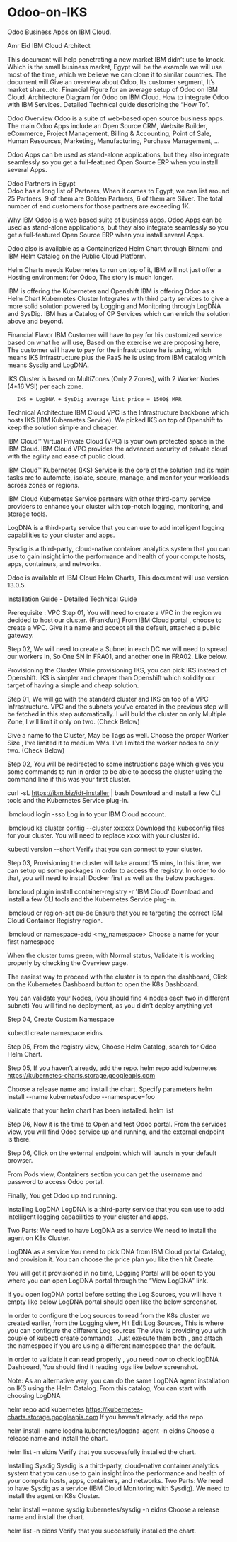 # Odoo-on-IKS



  Odoo Business Apps on IBM Cloud.
     
   Amr Eid 
   IBM Cloud Architect


	 	 	 		


This document will help penetrating a new market IBM didn’t use to knock. Which is the small business market, Egypt will be the example we will use most of the time, which we believe we can clone it to similar countries. 
The document will 
Give an overview about Odoo,  Its customer segment, It’s market share..etc.
Financial Figure for an average setup of Odoo on IBM Cloud.	
Architecture Diagram for Odoo on IBM Cloud.
How to integrate Odoo with IBM Services. 
Detailed Technical guide describing the “How To”.

Odoo Overview
Odoo is a suite of web-based open source business apps. The main Odoo Apps include an Open Source CRM, Website Builder, eCommerce, Project Management, Billing & Accounting, Point of Sale, Human Resources, Marketing, Manufacturing, Purchase Management, …
			
Odoo Apps can be used as stand-alone applications, but they also integrate seamlessly so you get a full-featured Open Source ERP when you install several Apps.	

Odoo Partners in Egypt			
Odoo has a long list of Partners, When it comes to Egypt, we can list around 25 Partners, 9 of them are Golden Partners, 6 of them are Silver. The total number of end customers for those partners are exceeding 1K.


Why IBM 
Odoo is a web based suite of business apps. Odoo Apps can be used as stand-alone applications, but they also integrate seamlessly so you get a full-featured Open Source ERP when you install several Apps.

Odoo also is available as a Containerized Helm Chart through Bitnami and IBM Helm Catalog on the Public Cloud Platform.

Helm Charts needs Kubernetes to run on top of it, IBM will not just offer a Hosting environment for Odoo, The story is much longer.

IBM is offering the Kubernetes and Openshift
IBM is offering Odoo as a Helm Chart
Kubernetes Cluster Integrates with third party services to give a more solid solution powered by Logging and Monitoring through  LogDNA and SysDig.
IBM has a Catalog of CP Services which can enrich the solution above and beyond.






Financial Flavor
IBM Customer will have to pay for his customized service based on what he will use, Based on the exercise we are proposing here, The customer will have to pay for the infrastructure he is using, which means IKS Infrastructure plus the PaaS he is using from IBM catalog which means Sysdig and LogDNA.

IKS Cluster is based on MultiZones (Only 2 Zones), with 2 Worker Nodes (4*16 VSI) per each zone.

       IKS + LogDNA + SysDig average list price = 1500$ MRR
             


Technical Architecture 
IBM Cloud VPC is the Infrastructure backbone which hosts IKS (IBM Kubernetes Service). We picked IKS on top of Openshift to keep the solution simple and cheaper. 

IBM Cloud™ Virtual Private Cloud (VPC) is your own protected space in the IBM Cloud. IBM Cloud VPC provides the advanced security of private cloud with the agility and ease of public cloud.

IBM Cloud™ Kubernetes (IKS) Service is the core of the solution and its main tasks are to automate, isolate, secure, manage, and monitor your workloads across zones or regions.

 IBM Cloud Kubernetes Service partners with other third-party service providers to enhance your cluster with top-notch logging, monitoring, and storage tools.
 
LogDNA is a third-party service that you can use to add intelligent logging capabilities to your cluster and apps.

Sysdig is a third-party, cloud-native container analytics system that you can use to gain insight into the performance and health of your compute hosts, apps, containers, and networks.

Odoo is available at IBM Cloud Helm Charts, This document will use version 13.0.5. 



Installation Guide - Detailed Technical Guide 

Prerequisite :  VPC 
Step 01, You will need to create a VPC in the region we decided to host our cluster. (Frankfurt)
From IBM Cloud portal , choose to create a VPC. Give it a name and accept all the default, attached a public gateway.

Step 02, We will need to create a Subnet in each DC we will need to spread our workers in, So 
One SN in FRA01, and another one in FRA02. Like below.



Provisioning the Cluster
While provisioning IKS, you can pick IKS instead of Openshift.
IKS is simpler and cheaper than Openshift which solidify our target of having a simple and cheap solution.

Step 01, We will go with the standard cluster and IKS on top of a VPC Infrastructure. 
VPC and the subnets you’ve created in the previous step will be fetched in this step automatically. 
I will build the cluster on only Multiple Zone, I will limit it only on two. (Check Below) 




Give a name to the Cluster, May be Tags as well.
Choose the proper Worker Size , I’ve limited it to medium VMs.
I’ve limited the worker nodes to only two. (Check Below) 



Step 02, 
You will be redirected to some instructions page which gives you some commands to run in order to be able to access the cluster using the command line if this was your first cluster.

curl -sL https://ibm.biz/idt-installer | bash
Download and install a few CLI tools and the Kubernetes Service plug-in.

ibmcloud login -sso
Log in to your IBM Cloud account.

ibmcloud ks cluster config --cluster xxxxxx
Download the kubeconfig files for your cluster. You will need to replace xxxx with your cluster id.


kubectl version --short
Verify that you can connect to your cluster.







Step 03, 
Provisioning the cluster will take around 15 mins, In this time, we can setup up some packages in order to access the registry.
 In order to do that, you will need to install Docker first as well as the below packages.

ibmcloud plugin install container-registry -r 'IBM Cloud'
Download and install a few CLI tools and the Kubernetes Service plug-in.

ibmcloud cr region-set eu-de
Ensure that you're targeting the correct IBM Cloud Container Registry region.

ibmcloud cr namespace-add <my_namespace>
Choose a name for your first namespace

When the cluster turns green, with Normal status, Validate it is working properly by checking the Overview page. 



The easiest way to proceed with the cluster is to open the dashboard, Click on the Kubernetes Dashboard button to open the K8s Dashboard.

You can validate your Nodes, (you should find 4 nodes each two in different subnet)
You will find no deployment, as you didn’t deploy anything yet


Step 04, Create Custom Namespace

kubectl create namespace eidns


Step 05, 
From the registry view, Choose Helm Catalog, search for Odoo Helm Chart.



Step 05, 
If you haven’t already, add the repo.
helm repo add kubernetes https://kubernetes-charts.storage.googleapis.com


Choose a release name and install the chart. Specify parameters 
helm install --name <releasename> kubernetes/odoo --namespace=foo



Validate that your helm chart has been installed.
helm list



Step 06, 
Now it is the time to Open and test Odoo portal.
From the services view, you will find Odoo service up and running, and the external endpoint is there.






Step 06, Click on the external endpoint which will launch in your default browser.


From Pods view, Containers section you can get the username and password to access Odoo portal.


Finally, You get Odoo up and running. 




Installing LogDNA
LogDNA is a third-party service that you can use to add intelligent logging capabilities to your cluster and apps.

Two Parts: 
We need to have LogDNA as a service
We need to install the agent on K8s Cluster.

LogDNA as a service
You need to pick DNA from IBM Cloud portal Catalog, and provision it. You can choose the price plan you like then hit Create. 



You will get it provisioned in no time, Logging Portal will be open to you where you can open LogDNA portal through the “View LogDNA” link. 


If you open logDNA portal before setting the Log Sources, you will have it empty like below
LogDNA portal should open like the below screenshot.


In order to configure the Log sources to read from the K8s cluster we created earlier,  from the Logging view, Hit Edit Log Sources, This is where you can configure the different Log sources 
The view is providing you with couple of kubectl create commands , Just execute them both , and attach the namespace if you are using a different namespace than the default. 




In order to validate it can read properly , you need now to check logDNA Dashboard, You should find it reading logs like below screenshot.


Note:
As an alternative way, you can do the same LogDNA agent installation on IKS using the Helm Catalog.
From this catalog, You  can start with choosing LogDNA



helm repo add kubernetes https://kubernetes-charts.storage.googleapis.com
If you haven’t already, add the repo.

helm install -name logdna kubernetes/logdna-agent -n eidns
Choose a release name and install the chart. 


helm list -n eidns
Verify that you successfully installed the chart.



Installing Sysdig
Sysdig is a third-party, cloud-native container analytics system that you can use to gain insight into the performance and health of your compute hosts, apps, containers, and networks.
Two Parts: 
We need to have Sysdig as a service (IBM Cloud Monitoring with Sysdig).
We need to install the agent on K8s Cluster.





helm install --name sysdig kubernetes/sysdig -n eidns
Choose a release name and install the chart. 

helm list -n eidns
Verify that you successfully installed the chart.



